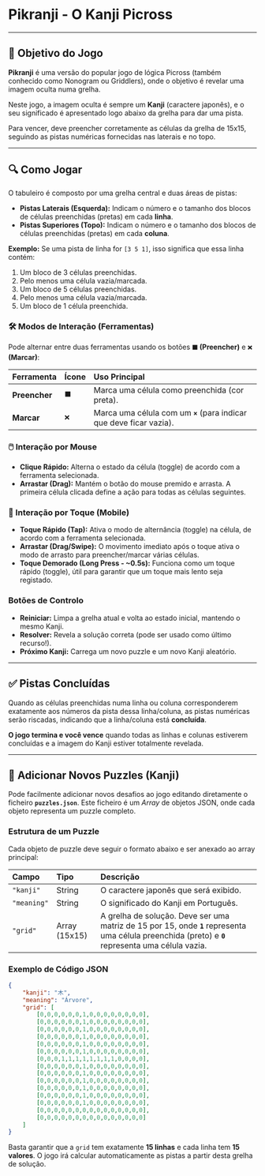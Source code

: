 # Pikranji - O Kanji Picross

-----

## 🎯 Objetivo do Jogo

**Pikranji** é uma versão do popular jogo de lógica Picross (também conhecido como Nonogram ou Griddlers), onde o objetivo é revelar uma imagem oculta numa grelha.

Neste jogo, a imagem oculta é sempre um **Kanji** (caractere japonês), e o seu significado é apresentado logo abaixo da grelha para dar uma pista.

Para vencer, deve preencher corretamente as células da grelha de 15x15, seguindo as pistas numéricas fornecidas nas laterais e no topo.

-----

## 🔍 Como Jogar

O tabuleiro é composto por uma grelha central e duas áreas de pistas:

  * **Pistas Laterais (Esquerda):** Indicam o número e o tamanho dos blocos de células preenchidas (pretas) em cada **linha**.
  * **Pistas Superiores (Topo):** Indicam o número e o tamanho dos blocos de células preenchidas (pretas) em cada **coluna**.

**Exemplo:**
Se uma pista de linha for `[3 5 1]`, isso significa que essa linha contém:

1.  Um bloco de 3 células preenchidas.
2.  Pelo menos uma célula vazia/marcada.
3.  Um bloco de 5 células preenchidas.
4.  Pelo menos uma célula vazia/marcada.
5.  Um bloco de 1 célula preenchida.

### 🛠️ Modos de Interação (Ferramentas)

Pode alternar entre duas ferramentas usando os botões **`⬛` (Preencher)** e **`❌` (Marcar)**:

| Ferramenta | Ícone | Uso Principal |
| :--- | :--- | :--- |
| **Preencher** | `⬛` | Marca uma célula como preenchida (cor preta). |
| **Marcar** | `❌` | Marca uma célula com um **`×`** (para indicar que deve ficar vazia). |

### 🖱️ Interação por Mouse

  * **Clique Rápido:** Alterna o estado da célula (toggle) de acordo com a ferramenta selecionada.
  * **Arrastar (Drag):** Mantém o botão do mouse premido e arrasta. A primeira célula clicada define a ação para todas as células seguintes.

### 📱 Interação por Toque (Mobile)

  * **Toque Rápido (Tap):** Ativa o modo de alternância (toggle) na célula, de acordo com a ferramenta selecionada.
  * **Arrastar (Drag/Swipe):** O movimento imediato após o toque ativa o modo de arrasto para preencher/marcar várias células.
  * **Toque Demorado (Long Press - \~0.5s):** Funciona como um toque rápido (toggle), útil para garantir que um toque mais lento seja registado.

### Botões de Controlo

  * **Reiniciar:** Limpa a grelha atual e volta ao estado inicial, mantendo o mesmo Kanji.
  * **Resolver:** Revela a solução correta (pode ser usado como último recurso\!).
  * **Próximo Kanji:** Carrega um novo puzzle e um novo Kanji aleatório.

-----

## ✅ Pistas Concluídas

Quando as células preenchidas numa linha ou coluna corresponderem exatamente aos números da pista dessa linha/coluna, as pistas numéricas serão riscadas, indicando que a linha/coluna está **concluída**.

**O jogo termina e você vence** quando todas as linhas e colunas estiverem concluídas e a imagem do Kanji estiver totalmente revelada.

-----

## 🚀 Adicionar Novos Puzzles (Kanji)

Pode facilmente adicionar novos desafios ao jogo editando diretamente o ficheiro **`puzzles.json`**. Este ficheiro é um *Array* de objetos JSON, onde cada objeto representa um puzzle completo.

### Estrutura de um Puzzle

Cada objeto de puzzle deve seguir o formato abaixo e ser anexado ao array principal:

| Campo | Tipo | Descrição |
| :--- | :--- | :--- |
| `"kanji"` | String | O caractere japonês que será exibido. |
| `"meaning"` | String | O significado do Kanji em Português. |
| `"grid"` | Array (15x15) | A grelha de solução. Deve ser uma matriz de 15 por 15, onde **`1`** representa uma célula preenchida (preto) e **`0`** representa uma célula vazia. |

### Exemplo de Código JSON

```json
{
    "kanji": "木",
    "meaning": "Árvore",
    "grid": [
        [0,0,0,0,0,0,1,0,0,0,0,0,0,0,0],
        [0,0,0,0,0,0,1,0,0,0,0,0,0,0,0],
        [0,0,0,0,0,0,1,0,0,0,0,0,0,0,0],
        [0,0,0,0,0,0,1,0,0,0,0,0,0,0,0],
        [0,0,0,0,0,0,1,0,0,0,0,0,0,0,0],
        [0,0,0,0,0,0,1,0,0,0,0,0,0,0,0],
        [0,0,0,1,1,1,1,1,1,1,1,0,0,0,0],
        [0,0,0,0,0,0,1,0,0,0,0,0,0,0,0],
        [0,0,0,0,0,0,1,0,0,0,0,0,0,0,0],
        [0,0,0,0,0,0,1,0,0,0,0,0,0,0,0],
        [0,0,0,0,0,0,1,0,0,0,0,0,0,0,0],
        [0,0,0,0,0,0,1,0,0,0,0,0,0,0,0],
        [0,0,0,0,0,0,1,0,0,0,0,0,0,0,0],
        [0,0,0,0,0,0,0,0,0,0,0,0,0,0,0],
        [0,0,0,0,0,0,0,0,0,0,0,0,0,0,0]
    ]
}
```

Basta garantir que a `grid` tem exatamente **15 linhas** e cada linha tem **15 valores**. O jogo irá calcular automaticamente as pistas a partir desta grelha de solução.
